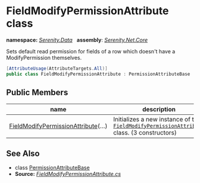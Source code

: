 # FieldModifyPermissionAttribute class
**namespace:** *[Serenity.Data](../README.md#serenity.data-namespace)*   **assembly**: *[Serenity.Net.Core](../README.md)*

Sets default read permission for fields of a row which doesn't have a ModifyPermission themselves.

```csharp
[AttributeUsage(AttributeTargets.All)]
public class FieldModifyPermissionAttribute : PermissionAttributeBase
```

## Public Members

| name | description |
| --- | --- |
| [FieldModifyPermissionAttribute](FieldModifyPermissionAttribute/FieldModifyPermissionAttribute.md)(…) | Initializes a new instance of the [`FieldModifyPermissionAttribute`](FieldModifyPermissionAttribute.md) class. (3 constructors) |

## See Also

* class [PermissionAttributeBase](PermissionAttributeBase.md)
* **Source:** *[FieldModifyPermissionAttribute.cs](https://github.com/serenity-is/Serenity/blob/master/src/Serenity.Net.Core/ComponentModel/Permission/FieldModifyPermissionAttribute.cs)*